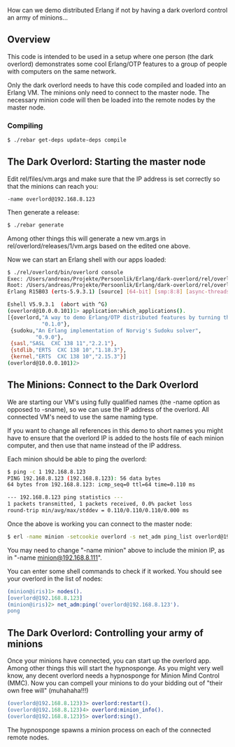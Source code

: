 How can we demo distributed Erlang if not by having a dark overlord control an army of minions...

## Overview

This code is intended to be used in a setup where one person (the dark overlord)
demonstrates some cool Erlang/OTP features to a group of people with computers
on the same network.

Only the dark overlord needs to have this code compiled and loaded into an Erlang VM.
The minions only need to connect to the master node.
The necessary minion code will then be loaded into the remote nodes by the master node.

### Compiling

```bash
$ ./rebar get-deps update-deps compile
```

## The Dark Overlord: Starting the master node

Edit rel/files/vm.args and make sure that the IP address is set correctly so that the minions can reach you:
```
-name overlord@192.168.8.123
```

Then generate a release:
```bash
$ ./rebar generate
```

Among other things this will generate a new vm.args in rel/overlord/releases/1/vm.args based on the edited one above.

Now we can start an Erlang shell with our apps loaded:
```bash
$ ./rel/overlord/bin/overlord console
Exec: /Users/andreas/Projekte/Persoonlik/Erlang/dark-overlord/rel/overlord/erts-5.9.3.1/bin/erlexec -boot /Users/andreas/Projekte/Persoonlik/Erlang/dark-overlord/rel/overlord/releases/1/overlord -mode embedded -config /Users/andreas/Projekte/Persoonlik/Erlang/dark-overlord/rel/overlord/releases/1/sys.config -args_file /Users/andreas/Projekte/Persoonlik/Erlang/dark-overlord/rel/overlord/releases/1/vm.args -- console
Root: /Users/andreas/Projekte/Persoonlik/Erlang/dark-overlord/rel/overlord
Erlang R15B03 (erts-5.9.3.1) [source] [64-bit] [smp:8:8] [async-threads:0] [hipe] [kernel-poll:false] [dtrace]

Eshell V5.9.3.1  (abort with ^G)
(overlord@10.0.0.101)1> application:which_applications().
[{overlord,"A way to demo Erlang/OTP distributed features by turning the laptops of your audience into minions.",
           "0.1.0"},
 {sudoku,"An Erlang implementation of Norvig's Sudoku solver",
         "0.9.0"},
 {sasl,"SASL  CXC 138 11","2.2.1"},
 {stdlib,"ERTS  CXC 138 10","1.18.3"},
 {kernel,"ERTS  CXC 138 10","2.15.3"}]
(overlord@10.0.0.101)2> 
```

## The Minions: Connect to the Dark Overlord

We are starting our VM's using fully qualified names (the -name option as opposed to -sname),
so we can use the IP address of the overlord. All connected VM's need to use the same naming type.

If you want to change all references in this demo to short names you might have to ensure that the overlord IP
is added to the hosts file of each minion computer, and then use that name instead of the IP address.

Each minion should be able to ping the overlord:

```bash
$ ping -c 1 192.168.8.123
PING 192.168.8.123 (192.168.8.123): 56 data bytes
64 bytes from 192.168.8.123: icmp_seq=0 ttl=64 time=0.110 ms

--- 192.168.8.123 ping statistics ---
1 packets transmitted, 1 packets received, 0.0% packet loss
round-trip min/avg/max/stddev = 0.110/0.110/0.110/0.000 ms
```

Once the above is working you can connect to the master node:
```bash
$ erl -name minion -setcookie overlord -s net_adm ping_list overlord@192.168.8.123
```

You may need to change "-name minion" above to include the minion IP, as in "-name minion@192.168.8.111".

You can enter some shell commands to check if it worked. You should see your overlord in the list of nodes:

```erlang
(minion@iris)1> nodes().
[overlord@192.168.8.123]
(minion@iris)2> net_adm:ping('overlord@192.168.8.123').
pong
```

## The Dark Overlord: Controlling your army of minions

Once your minions have connected, you can start up the overlord app.
Among other things this will start the hypnosponge.
As you might very well know, any decent overlord needs a hypnosponge for Minion Mind Control (MMC).
Now you can compell your minions to do your bidding out of "their own free will" (muhahaha!!!)

```erlang
(overlord@192.168.8.123)3> overlord:restart().
(overlord@192.168.8.123)4> overlord:minion_info().
(overlord@192.168.8.123)5> overlord:sing().
```

The hypnosponge spawns a minion process on each of the connected remote nodes.
